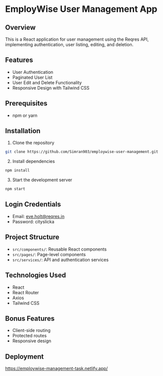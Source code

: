 # EmployWise User Management App

## Overview
This is a React application for user management using the Reqres API, implementing authentication, user listing, editing, and deletion.

## Features
- User Authentication
- Paginated User List
- User Edit and Delete Functionality
- Responsive Design with Tailwind CSS

## Prerequisites
- npm or yarn

## Installation
1. Clone the repository
```bash
git clone https://github.com/Simran903/employwise-user-management.git
```

2. Install dependencies
```bash
npm install
```

3. Start the development server
```bash
npm start
```

## Login Credentials
- Email: eve.holt@reqres.in
- Password: cityslicka

## Project Structure
- `src/components/`: Reusable React components
- `src/pages/`: Page-level components
- `src/services/`: API and authentication services

## Technologies Used
- React
- React Router
- Axios
- Tailwind CSS

## Bonus Features
- Client-side routing
- Protected routes
- Responsive design

## Deployment
https://employwise-management-task.netlify.app/
